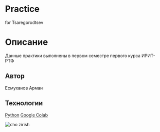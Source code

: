 # Practice
for Tsaregorodtsev

# Описание

Данные практики выполнены в первом семестре первого курса ИРИТ-РТФ

## Автор
Есмуханов Арман

## Технологии

[Python](https://www.python.org/)
[Google Colab](https://colab.research.google.com/)

![cho zirish](https://betabooru.donmai.us/posts/8512434?q=prasetyoadii22)